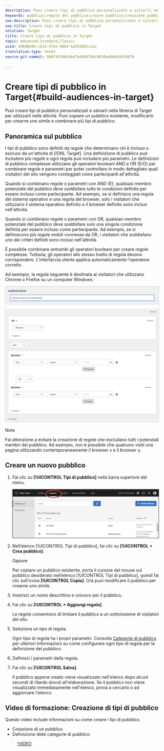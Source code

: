 ```yaml
---
description: Puoi creare tipi di pubblico personalizzati e salvarli nella libreria di Target per utilizzarli nelle attività. Puoi copiare un pubblico esistente, modificarlo per crearne uno simile e combinare più tipi di pubblico.
keywords: pubblico;regole del pubblico;creare pubblico;creazione pubblico
seo-description: Puoi creare tipi di pubblico personalizzati e salvarli nella libreria di Target per utilizzarli nelle attività. Puoi copiare un pubblico esistente, modificarlo per crearne uno simile e combinare più tipi di pubblico.
seo-title: Creare tipi di pubblico in Target
solution: Target
title: Creare tipi di pubblico in Target
topic: Advanced,Standard,Classic
uuid: 496dbb9d-cb13-47ee-88bd-ba5920b2ca1c
translation-type: tm+mt
source-git-commit: 9b8f39240cbbd7a494d74dc0016ed666a58fd870

---
```



# Creare tipi di pubblico in Target{#build-audiences-in-target}

Puoi creare tipi di pubblico personalizzati e salvarli nella libreria di Target per utilizzarli nelle attività. Puoi copiare un pubblico esistente, modificarlo per crearne uno simile e combinare più tipi di pubblico.

## Panoramica sul pubblico

I tipi di pubblico sono definiti da regole che determinano chi è incluso o escluso da un&#39;attività di [!DNL Target]. Una definizione di pubblico può includere più regole e ogni regola può includere più parametri. Le definizioni di pubblico complesse utilizzano gli operatori booleani AND e OR (E/O) per combinare regole e parametri per poter controllare in modo dettagliato quali visitatori del sito vengono conteggiati come partecipanti all&#39;attività.

Quando si combinano regole o parametri con AND (E), qualsiasi membro potenziale del pubblico deve soddisfare *tutte* le condizioni definite per essere incluso come partecipante. Ad esempio, se si definisce una regola del sistema operativo e una regola del browser, solo i visitatori che utilizzano il sistema operativo definito *e* il browser definito sono inclusi nell&#39;attività.

Quando si combinano regole o parametri con OR, qualsiasi membro potenziale del pubblico deve soddisfare solo una singola condizione definita per essere incluso come partecipante. Ad esempio, se si definiscono più regole mobili connesse da OR, i visitatori che soddisfano *uno* dei criteri definiti sono inclusi nell&#39;attività.

È possibile combinare entrambi gli operatori booleani per creare regole complesse. Tuttavia, gli operatori allo stesso livello di regola devono corrispondere. L&#39;interfaccia utente applica automaticamente l&#39;operatore corretto.

Ad esempio, la regola seguente è destinata ai visitatori che utilizzano Chrome o Firefox su un computer Windows:

![](assets/audience_create.png)

>[!NOTE]
>
>Fai attenzione a evitare la creazione di regole che escludano tutti i potenziali membri del pubblico. Ad esempio, non è possibile che qualcuno visiti una pagina utilizzando contemporaneamente il browser x e il browser y.

## Creare un nuovo pubblico

1. Fai clic su **[!UICONTROL Tipi di pubblico]** nella barra superiore del menu.

   ![](assets/audiences_list.png)

1. Nellʼelenco [!UICONTROL Tipi di pubblico], fai clic su **[!UICONTROL + Crea pubblico]**.

   Oppure

   Per copiare un pubblico esistente, porta il cursore del mouse sul pubblico desiderato nellʼelenco [!UICONTROL Tipi di pubblico], quindi fai clic sullʼicona **[!UICONTROL Copia]**. Ora puoi modificare il pubblico per crearne uno simile.

1. Inserisci un nome descrittivo e univoco per il pubblico.
1. Fai clic su **[!UICONTROL + Aggiungi regola]**.

   Le regole consentono di limitare il pubblico a un sottoinsieme di visitatori del sito.
1. Seleziona un tipo di regola.

   Ogni tipo di regola ha i propri parametri. Consulta [Categorie di pubblico](../../c-target/c-audiences/c-target-rules/target-rules.md#concept_E3A77E42F1644503A829B5107B20880D) per ulteriori informazioni su come configurare ogni tipo di regola per la definizione del pubblico.
1. Definisci i parametri della regola.
1. Fai clic su **[!UICONTROL Salva]**.

   Il pubblico appena creato viene visualizzato nell&#39;elenco dopo alcuni secondi di ritardo dovuti all&#39;elaborazione. Se il pubblico non viene visualizzato immediatamente nell&#39;elenco, prova a cercarlo o ad aggiornare l&#39;elenco.

## Video di formazione: Creazione di tipi di pubblico

Questo video include informazioni su come creare i tipi di pubblico.

* Creazione di un pubblico
* Definizione delle categorie di pubblico

>[!VIDEO](https://video.tv.adobe.com/v/17392)
